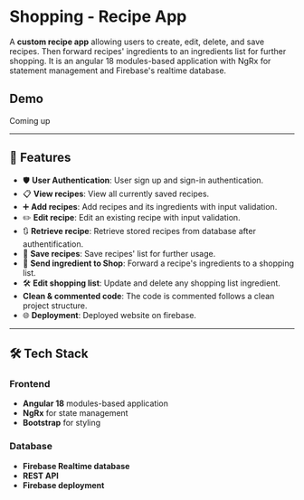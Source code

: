 # Shopping - Recipe App

A **custom recipe app** allowing users to create, edit, delete, and save recipes. Then forward recipes' ingredients to an ingredients list for further shopping. It is an angular 18 modules-based application with NgRx for statement management and Firebase's realtime database. 

## Demo

Coming up

---

##  🚀 Features

-   🛡️ **User Authentication**: User sign up and sign-in authentication.
-   📋 **View recipes**: View all currently saved recipes.
-   ➕ **Add recipes**: Add recipes and its ingredients with input validation.
-   ✏️ **Edit recipe**: Edit an existing recipe with input validation.
-   🔃 **Retrieve recipe**: Retrieve stored recipes from database after authentification. 
-   💾 **Save recipes**: Save recipes' list for further usage.
-   🚀 **Send ingredient to Shop**: Forward a recipe's ingredients to a shopping list.
-   🛠️ **Edit shopping list**: Update and delete any shopping list ingredient.
-   **Clean & commented code**: The code is commented follows a clean project structure.
-   🌐 **Deployment**: Deployed website on firebase.


---


## 🛠️ Tech Stack

### Frontend

-   **Angular 18** modules-based application
-   **NgRx** for state management
-   **Bootstrap** for styling

### Database

-   **Firebase Realtime database**
-   **REST API**
-   **Firebase deployment**

